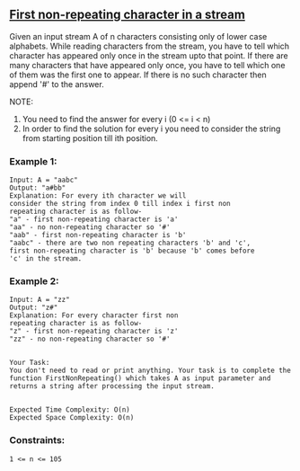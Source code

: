 ## [First non-repeating character in a stream](https://www.geeksforgeeks.org/problems/first-non-repeating-character-in-a-stream1216/1)

Given an input stream A of n characters consisting only of lower case alphabets. While reading characters from the stream, you have to tell which character has appeared only once in the stream upto that point. If there are many characters that have appeared only once, you have to tell which one of them was the first one to appear. If there is no such character then append '#' to the answer.

NOTE:
1. You need to find the answer for every i (0 <= i < n)
2. In order to find the solution for every i you need to consider the string from starting position till ith position.
 

### Example 1:
```
Input: A = "aabc"
Output: "a#bb"
Explanation: For every ith character we will
consider the string from index 0 till index i first non
repeating character is as follow-
"a" - first non-repeating character is 'a'
"aa" - no non-repeating character so '#'
"aab" - first non-repeating character is 'b'
"aabc" - there are two non repeating characters 'b' and 'c', 
first non-repeating character is 'b' because 'b' comes before
'c' in the stream.
```
### Example 2:
```
Input: A = "zz"
Output: "z#"
Explanation: For every character first non
repeating character is as follow-
"z" - first non-repeating character is 'z'
"zz" - no non-repeating character so '#'
 

Your Task:
You don't need to read or print anything. Your task is to complete the function FirstNonRepeating() which takes A as input parameter and returns a string after processing the input stream.
 

Expected Time Complexity: O(n)
Expected Space Complexity: O(n)
 ```

### Constraints:
```
1 <= n <= 105
```
